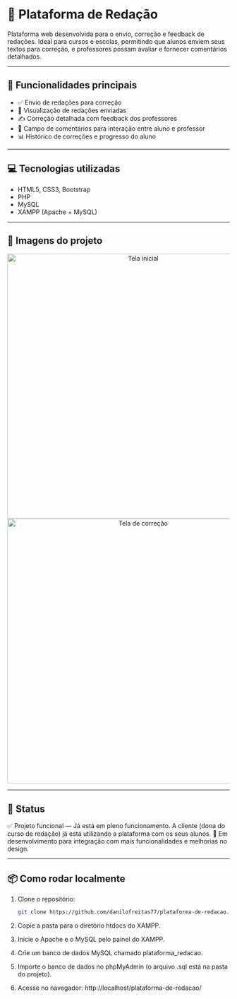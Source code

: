 # 📝 Plataforma de Redação

Plataforma web desenvolvida para o envio, correção e feedback de redações. Ideal para cursos e escolas, permitindo que alunos enviem seus textos para correção, e professores possam avaliar e fornecer comentários detalhados.

---

## 🚀 Funcionalidades principais

- ✅ Envio de redações para correção
- 📄 Visualização de redações enviadas
- ✍️ Correção detalhada com feedback dos professores
- 💬 Campo de comentários para interação entre aluno e professor
- 📊 Histórico de correções e progresso do aluno

---

## 💻 Tecnologias utilizadas

- HTML5, CSS3, Bootstrap
- PHP
- MySQL
- XAMPP (Apache + MySQL)

---

## 📸 Imagens do projeto

<p align="center">
  <img src="screenshots/tela_inicial.png" width="600" alt="Tela inicial">
  <img src="screenshots/tela_correcao.png" width="600" alt="Tela de correção">
</p>

---

## 📌 Status

✅ Projeto funcional — Já está em pleno funcionamento. A cliente (dona do curso de redação) já está utilizando a plataforma com os seus alunos. 
🚧 Em desenvolvimento para integração com mais funcionalidades e melhorias no design.

---

## 📦 Como rodar localmente

1. Clone o repositório:
   ```bash
   git clone https://github.com/danilofreitas77/plataforma-de-redacao.git
2. Copie a pasta para o diretório htdocs do XAMPP.

3. Inicie o Apache e o MySQL pelo painel do XAMPP.

4. Crie um banco de dados MySQL chamado plataforma_redacao.

5. Importe o banco de dados no phpMyAdmin (o arquivo .sql está na pasta do projeto).

6. Acesse no navegador:
http://localhost/plataforma-de-redacao/
